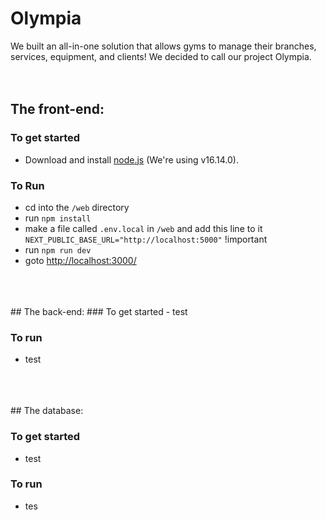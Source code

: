 # Olympia
We built an all-in-one solution that allows gyms to manage their branches, services, equipment, and clients! We decided to call our project Olympia.
</br>
</br>
</br>
## The front-end:
### To get started
- Download and install [node.js](https://nodejs.org/en/) (We're using v16.14.0).
### To Run
- cd into the `/web` directory
- run `npm install`
- make a file called `.env.local` in `/web` and add this line to it `NEXT_PUBLIC_BASE_URL="http://localhost:5000"` !important
- run `npm run dev`
- goto [http://localhost:3000/](http://localhost:3000/)
</br>
</br>
</br>
## The back-end:
### To get started
- test

### To run
- test
</br>
</br>
</br>
## The database:

### To get started
- test

### To run
- tes

